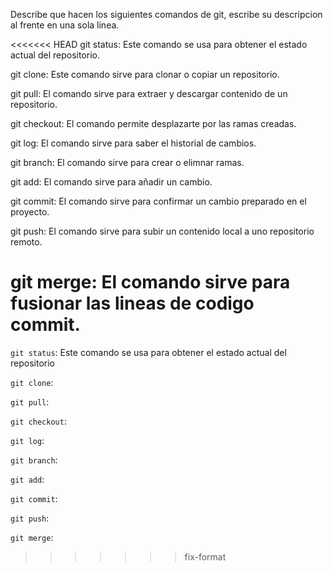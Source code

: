 Describe que hacen los siguientes comandos de git, escribe su descripcion al frente en una sola linea.

<<<<<<< HEAD
git status: Este comando se usa para obtener el estado actual del repositorio.

git clone: Este comando sirve para clonar o copiar un repositorio.

git pull: El comando sirve para extraer y descargar contenido de un repositorio.

git checkout: El comando permite desplazarte por las ramas creadas.

git log: El comando sirve para saber el historial de cambios.

git branch: El comando sirve para crear o elimnar ramas. 

git add: El comando sirve para añadir un cambio.

git commit: El comando sirve para confirmar un cambio preparado en el proyecto.

git push: El comando sirve para subir un contenido local a uno repositorio remoto.

git merge: El comando sirve para fusionar las lineas de codigo commit.
=======
`git status`: Este comando se usa para obtener el estado actual del repositorio

`git clone`:

`git pull`:

`git checkout`:

`git log`:

`git branch`:

`git add`:

`git commit`:

`git push`:

`git merge`:
>>>>>>> fix-format
